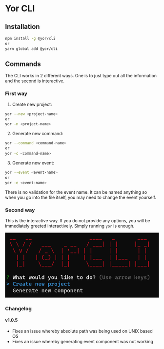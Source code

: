 # Yor CLI

## Installation

```bash
npm install -g @yor/cli
or
yarn global add @yor/cli
```

## Commands

The CLI works in 2 different ways. One is to just type out all the information and the second is interactive.

### First way

1. Create new project:

```bash
yor --new <project-name>
or
yor -n <project-name>
```

2. Generate new command:

```bash
yor --command <command-name>
or
yor -c <command-name>
```

3. Generate new event:

```bash
yor --event <event-name>
or
yor -e <event-name>
```

There is no validation for the event name. It can be named anything so when you go into the file itself, you may need to change the event yourself.

### Second way

This is the interactive way. If you do not provide any options, you will be immediately greeted interactively. Simply running `yor` is enough.

![Interactive CLI Preview](https://raw.githubusercontent.com/Spimy/yor/main/packages/cli/assets/interactive-cli.png)

### Changelog

#### v1.0.5

- Fixes an issue whereby absolute path was being used on UNIX based OS
- Fixes an issue whereby generating event component was not working
